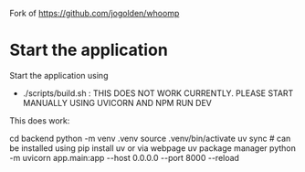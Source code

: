 Fork of https://github.com/jogolden/whoomp

# Start the application
Start the application using 
- ./scripts/build.sh : THIS DOES NOT WORK CURRENTLY. PLEASE START MANUALLY USING UVICORN AND NPM RUN DEV

This does work:

cd backend
python -m venv .venv
source .venv/bin/activate
uv sync # can be installed using pip install uv or via webpage uv package manager
python -m uvicorn app.main:app --host 0.0.0.0 --port 8000 --reload
